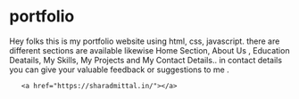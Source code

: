 # portfolio
Hey folks this is my portfolio website using html, css, javascript. there are different sections are available likewise Home Section, About Us , Education Deatails, My Skills, My Projects and My Contact Details.. in contact details you can give your valuable feedback or suggestions to me . 


       <a href="https://sharadmittal.in/"></a>
